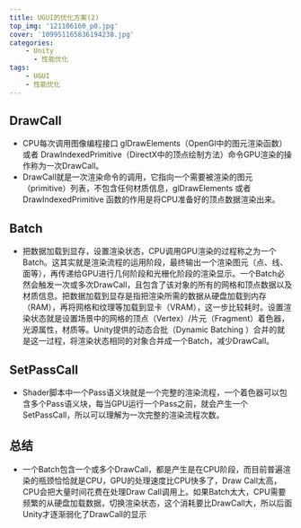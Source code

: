 ```yaml
---
title: UGUI的优化方案(2)
top_img: '121106160_p0.jpg'
cover: '109951165836194238.jpg'
categories: 
    - Unity
      - 性能优化
tags: 
    - UGUI
    - 性能优化
---
```


## DrawCall

* CPU每次调用图像编程接口 glDrawElements（OpenGl中的图元渲染函数）或者 DrawIndexedPrimitive（DirectX中的顶点绘制方法）命令GPU渲染的操作称为一次DrawCall。
* DrawCall就是一次渲染命令的调用，它指向一个需要被渲染的图元（primitive）列表，不包含任何材质信息，glDrawElements 或者 DrawIndexedPrimitive 函数的作用是将CPU准备好的顶点数据渲染出来。

## Batch

* 把数据加载到显存，设置渲染状态，CPU调用GPU渲染的过程称之为一个Batch。这其实就是渲染流程的运用阶段，最终输出一个渲染图元（点、线、面等），再传递给GPU进行几何阶段和光栅化阶段的渲染显示。一个Batch必然会触发一次或多次DrawCall，且包含了该对象的所有的网格和顶点数据以及材质信息。把数据加载到显存是指把渲染所需的数据从硬盘加载到内存（RAM），再将网格和纹理等加载到显卡（VRAM），这一步比较耗时。设置渲染状态就是设置场景中的网格的顶点（Vertex）/片元（Fragment）着色器，光源属性，材质等。Unity提供的动态合批（Dynamic Batching ）合并的就是这一过程，将渲染状态相同的对象合并成一个Batch，减少DrawCall。

## SetPassCall

* Shader脚本中一个Pass语义块就是一个完整的渲染流程，一个着色器可以包含多个Pass语义块，每当GPU运行一个Pass之前，就会产生一个SetPassCall，所以可以理解为一次完整的渲染流程次数。

## 总结

* 一个Batch包含一个或多个DrawCall，都是产生是在CPU阶段，而目前普遍渲染的瓶颈恰恰就是CPU，GPU的处理速度比CPU快多了，Draw Call太高，CPU会把大量时间花费在处理Draw Call调用上。如果Batch太大，CPU需要频繁的从硬盘加载数据，切换渲染状态，这个消耗要比DrawCall大，所以后面Unity才逐渐弱化了DrawCall的显示
